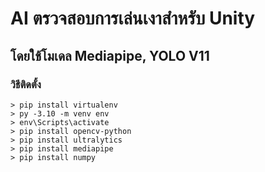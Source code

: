 # AI ตรวจสอบการเล่นเงาสำหรับ Unity
## โดยใช้โมเดล Mediapipe, YOLO V11

### วิธีติดตั้ง
```
> pip install virtualenv
> py -3.10 -m venv env
> env\Scripts\activate
> pip install opencv-python
> pip install ultralytics
> pip install mediapipe
> pip install numpy
```
